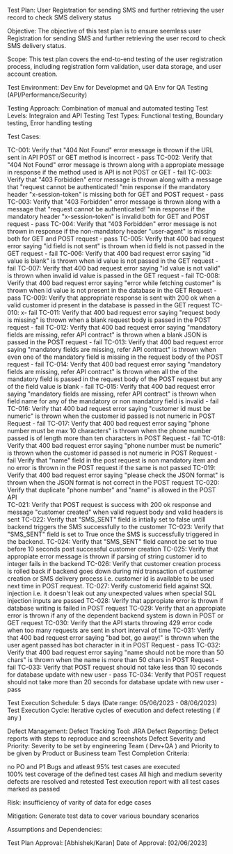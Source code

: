 Test Plan: User Registration for sending SMS and further retrieving the user record to check SMS delivery status

Objective:
The objective of this test plan is to ensure seemless user Registration for sending SMS and further retrieving the user record to check SMS delivery status.

Scope:
This test plan covers the end-to-end testing of the user registration process, including registration form validation, user data storage, and user account creation.

Test Environment: 
Dev Env for Developmet and QA Env for QA Testing (API/Performance/Security)


Testing Approach: Combination of manual and automated testing
Test Levels: Integraion and API Testing
Test Types: Functional testing, Boundary testing, Error handling testing


Test Cases:

TC-001: Verify that "404 Not Found" error message is thrown if the URL sent in API POST or GET method is incorrect - pass
TC-002: Verify that "404 Not Found" error message is thrown along with a appropiate message in response if the method used is API is not POST or GET - fail
TC-003: Verify that "403 Forbidden" error message is thrown along with a message that "request cannot be authenticated! "min response if the mandatory header "x-session-token" is missing both for GET and POST request - pass
TC-003: Verify that "403 Forbidden" error message is thrown along with a message that "request cannot be authenticated! "min response if the mandatory header "x-session-token" is invalid both for GET and POST request - pass
TC-004: Verify that "403 Forbidden" error message is not thrown in response if the non-mandatory header "user-agent" is missing both for GET and POST request - pass
TC-005: Verify that 400 bad request error saying "id field is not sent" is thrown when id field is not passed in the GET request - fail
TC-006: Verify that 400 bad request error saying "id value is blank" is thrown when id value is not passed in the GET request - fail
TC-007: Verify that 400 bad request error saying "id value is not valid" is thrown when invalid id value is passed in the GET request - fail
TC-008: Verify that 400 bad request error saying "error while fetching customer" is thrown when id value is not present in the database in the GET Request - pass
TC-009: Verify that appropriate response is sent with 200 ok when a valid customer id present in the database is passed in the GET request
TC-010: x- fail
TC-011: Verify that 400 bad request error saying "request body is missing" is thrown when a blank request body is passed in the POST request - fail
TC-012: Verify that 400 bad request error saying "mandatory fields are missing, refer API contract" is thrown when a blank JSON is passed in the POST request - fail
TC-013: Verify that 400 bad request error saying "mandatory fields are missing, refer API contract" is thrown when even one of the mandatory field is missing in the request body of the POST request - fail
TC-014: Verify that 400 bad request error saying "mandatory fields are missing, refer API contract" is thrown when all the of the mandatory field is passed in the request body of the POST request but any of the field value is blank - fail
TC-015: Verify that 400 bad request error saying "mandatory fields are missing, refer API contract" is thrown when field name for any of the mandatory or non mandatory field is invalid - fail
TC-016: Verify that 400 bad request error saying "customer id must be numeric" is thrown when the customer id passed is not numeric in POST Request - fail
TC-017: Verify that 400 bad request error saying "phone number must be max 10 characters" is thrown when the phone number passed is of length more than ten characters in POST Request - fail
TC-018: Verify that 400 bad request error saying "phone number must be numeric" is thrown when the customer id passed is not numeric in POST Request - fail
Verify that "name" field in the post request is non mandatory item and no error is thrown in the POST request if the same is not passed
TC-019: Verify that 400 bad request error saying "please check the JSON format" is thrown when the JSON format is not correct in the POST request
TC-020: Verify that duplicate "phone number" and "name" is allowed in the POST API  
TC-021: Verify that POST request is success with 200 ok response and message "customer created" when valid request body and valid headers is sent
TC-022: Verify that "SMS_SENT" field is intially set to false untill backend triggers the SMS successfully to the customer
TC-023: Verify that "SMS_SENT" field is set to True once the SMS is successfully triggered in the backend. 
TC-024: Verify that "SMS_SENT" field cannot be set to true before 10 seconds post successful customer creation 
TC-025: Verify that appropiate error message is thrown if parsing of string customer id to integer fails in the backend
TC-026: Verify that customer creation process is rolled back if backend goes down during mid transaction of customer creation or SMS delivery process i.e. customer id is available to be used next time in POST request.
TC-027: Verify customerid field against SQL injection i.e. it doesn't leak out any unexpected values when special SQL injection inputs are passed
TC-028: Verify that appropiate error is thrown if database writing is failed in POST request
TC-029: Verify that an appropiate error is thrown if any of the dependent backend system is down in POST or GET request
TC-030: Verify that the API starts throwing 429 error code when too many requests are sent in short interval of time
TC-031: Verify that 400 bad request error saying "bad bot, go away!" is thrown when the user agent passed has bot character in it in POST Request - pass
TC-032: Verify that 400 bad request error saying "name should not be more than  50 chars" is thrown when the name is more than 50 chars in POST Request - fail
TC-033: Verify that POST request should not take less than 10 seconds for database update with new user - pass
TC-034: Verify that POST request should not take more than 20 seconds for database update with new user - pass



Test Execution Schedule: 5 days (Date range: 05/06/2023 - 08/06/2023)
Test Execution Cycle: Iterative cycles of execution and defect retesting ( if any )

Defect Management:
Defect Tracking Tool: JIRA
Defect Reporting: Defect reports with steps to reproduce and screenshots
Defect Severity and Priority: Severity to be set by engineering Team ( Dev+QA ) and Priority to be given by Product or Business team
Test Completion Criteria: 

no PO and P1 Bugs and atleast 95% test cases are executed  
100% test coverage of the defined test cases
All high and medium severity defects are resolved and retested
Test execution report with all test cases marked as passed

Risk:
insufficiency of varity of data for edge cases 

Mitigation:
Generate test data to cover various boundary scenarios

Assumptions and Dependencies:


Test Plan Approval: [Abhishek/Karan]
Date of Approval: [02/06/2023]
